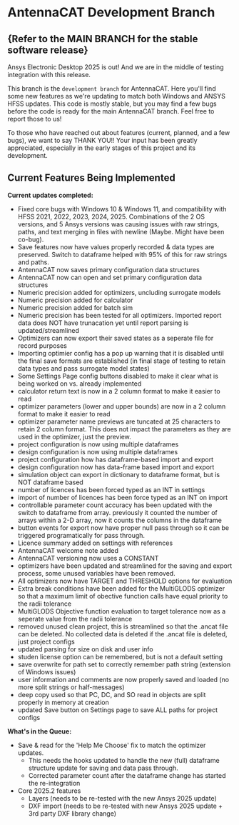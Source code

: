 # AntennaCAT Development Branch
## {Refer to the MAIN BRANCH for the stable software release}

Ansys Electronic Desktop 2025 is out! And we are in the middle of testing integration with this release.

This branch is the `development branch` for AntennaCAT. Here you'll find some new features as we're updating to match both Windows and ANSYS HFSS updates. This code is mostly stable, but you may find a few bugs before the code is ready for the main AntennaCAT branch. Feel free to report those to us! 

To those who have reached out about features (current, planned, and a few bugs), we want to say THANK YOU!! Your input has been greatly appreciated, especially in the early stages of this project and its development.


## Current Features Being Implemented

**Current updates completed:**
* Fixed core bugs with Windows 10 & Windows 11, and compatibility with HFSS 2021, 2022, 2023, 2024, 2025. Combinations of the 2 OS versions, and 5 Ansys versions was causing issues with raw strings, paths, and text merging in files with newline (Maybe. Might have been co-bug).
* Save features now have values properly recorded & data types are preserved. Switch to dataframe helped with 95% of this for raw strings and paths.
* AntennaCAT now saves primary configuration data structures
* AntennaCAT now can open and set primary configuration data structures
* Numeric precision added for optimizers, uncluding surrogate models
* Numeric precision added for calculator
* Numeric precision added for batch sim
* Numeric precision has been tested for all optimizers. Imported report data does NOT have trunacation yet until report parsing is updated/streamlined
* Optimizers can now export their saved states as a seperate file for record purposes
* Importing optimier config has a pop up warning that it is disabled until the final save formats are established  (in final stage of testing to retain data types and pass surrogate model states)
* Some Settings Page config buttons disabled to make it clear what is being worked on vs. already implemented
* calculator return text is now in a 2 column format to make it easier to read
* optimizer parameters (lower and upper bounds) are now in a 2 column format to make it easier to read
* optimizer parameter name previews are tuncated at 25 characters to retain 2 column format. This does not impact the parameters as they are used in the optimizer, just the preview. 
* project configuration is now using multiple dataframes
* design configuration is now using multiple dataframes
* project configuration how has dataframe-based import and export
* design configuration now has data-frame based import and export
* simulation object can export in dictionary to dataframe format, but is NOT dataframe based
* number of licences has been forced typed as an INT in settings
* import of number of licences has been force typed as an INT on import
* controllable parameter count accuracy has been updated with the switch to dataframe from array. previously it counted the number of arrays within a 2-D array, now it counts the columns in the dataframe 
* button events for export now have proper null pass through so it can be triggered programatically for pass through. 
* Licence summary added on settings with references
* AntennaCAT welcome note added
* AntennaCAT versioning now uses a CONSTANT 
* optimizers have been updated and streamlined for the saving and export process, some unused variables have been removed. 
* All optimizers now have TARGET and THRESHOLD options for evaluation
* Extra break conditions have been added for the MultiGLODS optimizer so that a maximum limit of obective function calls have equal priority to the radii tolerance
* MultiGLODS Objective function evaluation to target tolerance now as a seperate value from the radii tolerance
* removed unused clean project, this is streamlined so that the .ancat file can be deleted. No collected data is deleted if the .ancat file is deleted, just project configs
* updated parsing for size on disk and user info
* studen license option can be remembered, but is not a default setting
* save overwrite for path set to correctly remember path string (extension of Windows issues)
* user information and comments are now properly saved and loaded (no more split strings or half-messages)
* deep copy used so that PC, DC, and SO read in objects are split properly in memory at creation
* updated Save button on Settings page to save ALL paths for project configs



**What's in the Queue:**
* Save & read for the 'Help Me Choose' fix to match the optimizer updates.
  * This needs the hooks updated to handle the new (full) dataframe structure update for saving and data pass through. 
  * Corrected parameter count after the dataframe change has started the re-integration
* Core 2025.2 features
  * Layers (needs to be re-tested with the new Ansys 2025 update)
  * DXF import (needs to be re-tested with new Ansys 2025 update + 3rd party DXF library change)

